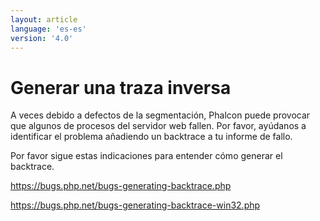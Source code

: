 ```yaml
---
layout: article
language: 'es-es'
version: '4.0'
---
```


# Generar una traza inversa

A veces debido a defectos de la segmentación, Phalcon puede provocar que algunos de procesos del servidor web fallen. Por favor, ayúdanos a identificar el problema añadiendo un backtrace a tu informe de fallo.

Por favor sigue estas indicaciones para entender cómo generar el backtrace.

<https://bugs.php.net/bugs-generating-backtrace.php>

<https://bugs.php.net/bugs-generating-backtrace-win32.php>